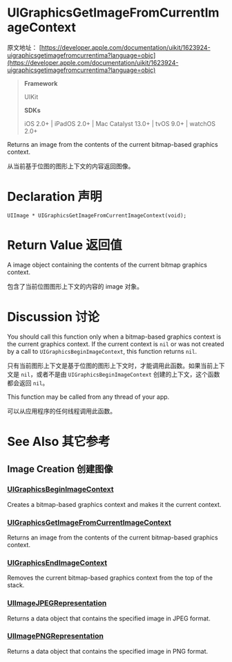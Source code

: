 # UIGraphicsGetImageFromCurrentImageContext

原文地址：
[https://developer.apple.com/documentation/uikit/1623924-uigraphicsgetimagefromcurrentima?language=objc](https://developer.apple.com/documentation/uikit/1623924-uigraphicsgetimagefromcurrentima?language=objc)

>__Framework__
>
> UIKit
>
>__SDKs__
>
>iOS 2.0+ | iPadOS 2.0+ | Mac Catalyst 13.0+ | tvOS 9.0+ | watchOS 2.0+

Returns an image from the contents of the current bitmap-based graphics context.

从当前基于位图的图形上下文的内容返回图像。

# Declaration 声明
```
UIImage * UIGraphicsGetImageFromCurrentImageContext(void);
```

# Return Value 返回值
A image object containing the contents of the current bitmap graphics context.

包含了当前位图图形上下文的内容的 image 对象。

# Discussion 讨论

You should call this function only when a bitmap-based graphics context is the current graphics context. If the current context is `nil` or was not created by a call to `UIGraphicsBeginImageContext`, this function returns `nil`.

只有当前图形上下文是基于位图的图形上下文时，才能调用此函数。如果当前上下文是 `nil`，或者不是由 `UIGraphicsBeginImageContext` 创建的上下文，这个函数都会返回 `nil`。

This function may be called from any thread of your app.

可以从应用程序的任何线程调用此函数。

# See Also 其它参考

## Image Creation 创建图像

### [UIGraphicsBeginImageContext](https://developer.apple.com/documentation/uikit/1623922-uigraphicsbeginimagecontext?language=objc)
Creates a bitmap-based graphics context and makes it the current context.

### [UIGraphicsGetImageFromCurrentImageContext](https://developer.apple.com/documentation/uikit/1623924-uigraphicsgetimagefromcurrentima?language=objc)
Returns an image from the contents of the current bitmap-based graphics context.

### [UIGraphicsEndImageContext](https://developer.apple.com/documentation/uikit/1623933-uigraphicsendimagecontext?language=objc)
Removes the current bitmap-based graphics context from the top of the stack.

### [UIImageJPEGRepresentation](https://developer.apple.com/documentation/uikit/1624115-uiimagejpegrepresentation?language=objc)
Returns a data object that contains the specified image in JPEG format.

### [UIImagePNGRepresentation](https://developer.apple.com/documentation/uikit/1624096-uiimagepngrepresentation?language=objc)
Returns a data object that contains the specified image in PNG format.
